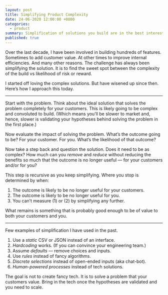 ```yaml
---
layout: post
title: Simplifying Product Complexity
date: 24-06-2020 12:00:00 +0800
categories:
  - product
summary: Simplification of solutions you build are in the best interest for you and your customer. Faster to validate hypotheses. Faster to customer value.
published: true
---
```

Over the last decade, I have been involved in building hundreds of features. Sometimes to add customer value. At other times to improve internal efficiencies. And many other reasons. The challenge has always been simplifying the solution. It is to find the sweet spot between the complexity of the build vs likelihood of risk or reward.

I started off loving the complex solutions. But have wisened up since then. Here’s how I approach this today.

---

Start with the problem. Think about the ideal solution that solves the problem completely for your customers. This is likely going to be complex and convoluted to build. (Which means you’ll be slower to market and, hence, slower is validating your hypotheses behind solving the problem in the first place.)

Now evaluate the impact of solving the problem. What’s the outcome going to be? For your customer. For you. What’s the likelihood of that outcome?

Now take a step back and question the solution. Does it need to be as complex? How much can you *remove* and *reduce* without reducing the benefits so much that the outcome is no longer useful — for your customers and/or for you?

This step is recursive as you keep simplifying. Where you stop is determined by when:

1. The outcome is likely to be no longer useful for your customers.
2. The outcome is likely to be no longer useful for you.
3. You can’t measure (1) or (2) by simplifying any further.

What remains is something that is probably good enough to be of value to both your customers and you.

---

Few examples of simplification I have used in the past.

1. Use a *static* CSV or JSON instead of an interface.
2. *Hardcoding* works. (If you can convince your engineering team.)
3. Assume *defaults* — remove choices and inputs.
4. Use *rules* instead of fancy algorithms.
5. *Discrete selections* instead of open-ended inputs (aka chat-bot).
6. *Human-powered processes* instead of tech solutions.

The goal is not to create fancy tech. It is to solve a problem that your customers value. Bring in the tech once the hypotheses are validated and you need to scale.
